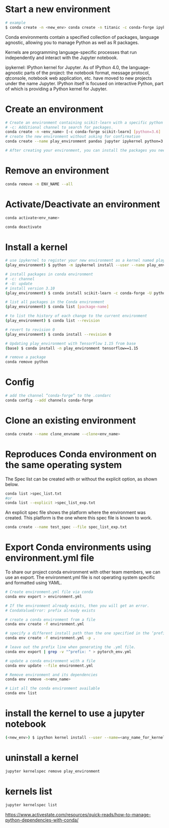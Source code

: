 # Start a new environment

```sh
# example
$ conda create -n <new_env> conda create -n titanic -c conda-forge ipykernel numpy pandas matplotlib seaborn missingno nb_black
```

Conda environments contain a specified collection of packages, language agnostic, allowing you to manage Python as well as R packages.

Kernels are programming language-specific processes that run independently and interact with the Jupyter notebook.

ipykernel: IPython kernel for Jupyter. As of IPython 4.0, the language-agnostic parts of the project: the notebook format, message protocol, qtconsole, notebook web application, etc. have moved to new projects under the name Jupyter. IPython itself is focused on interactive Python, part of which is providing a Python kernel for Jupyter.

# Create an environment

```sh
# Create an environment containing scikit-learn with a specific python version
# -c: Additional channel to search for packages.
conda create -n <env_name> [-c conda-forge scikit-learn] [python=3.6]
# create the new environment without asking for confirmation
conda create --name play_environment pandas jupyter ipykernel python=3.7 pytorch pandas numpy=1.16 -y

# After creating your environment, you can install the packages you need besides the one already installed by conda.
```

# Remove an environment

```sh
conda remove -n ENV_NAME --all
```

# Activate/Deactivate an environment

```sh
conda activate<env_name>

conda deactivate
```

# Install a kernel

```sh
# use ipykernel to register your new environment as a kernel named play_environment
(play_environment) $ python -m ipykernel install --user --name play_environment --display-name "play environment"

# install packages in conda environment
# -c: channel
# -U: update
# install version 3.10
(play_environment) $ conda install scikit-learn -c conda-forge -U python==3.10

# list all packages in the Conda environment
(play_environment) $ conda list [package-name]

# to list the history of each change to the current environment
(play_environment) $ conda list --revision

# revert to revision 0
(play_environment) $ conda install --revision 0

# Updating play_environment with TensorFlow 1.15 from base
(base) $ conda install -n play_environment tensorflow==1.15

# remove a package
conda remove python
```

# Config

```sh
# add the channel “conda-forge” to the .condarc
conda config --add channels conda-forge
```

# Clone an existing environment

```sh
conda create --name clone_envname --clone<env_name>
```

# Reproduces Conda environment on the same operating system

The Spec list can be created with or without the explicit option, as shown below.

```sh
conda list >spec_list.txt
#or
conda list --explicit >spec_list_exp.txt
```

An explicit spec file shows the platform where the environment was created. This platform is the one where this spec file is known to work.

```sh
conda create --name test_spec --file spec_list_exp.txt
```

# Export Conda environments using environment.yml file

To share our project conda environment with other team members, we can use an export.
The environment.yml file is not operating system specific and formatted using YAML.

```sh
# Create environment.yml file via conda
conda env export > environment.yml

# If the environment already exists, then you will get an error.
# CondaValueError: prefix already exists

# create a conda environment from a file
conda env create -f environment.yml

# specify a different install path than the one specified in the ‘prefix’.
conda env create -f environment.yml -p .

# leave out the prefix line when generating the .yml file.
conda env export | grep -v "^prefix: " > pytorch_env.yml

# update a conda environment with a file
conda env update --file environment.yml

# Remove environment and its dependencies
conda env remove -n<env_name>

# List all the conda environment available
conda env list
```

# install the kernel to use a jupyter notebook

```sh
(<new_env>) $ ipython kernel install --user --name=<any_name_for_kernel>
```

# uninstall a kernel

```sh
jupyter kernelspec remove play_environment
```

# kernels list

```sh
jupyter kernelspec list
```

https://www.activestate.com/resources/quick-reads/how-to-manage-python-dependencies-with-conda/
